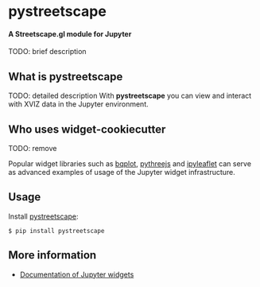 # pystreetscape
#### A Streetscape.gl module for Jupyter

TODO: brief description

## What is pystreetscape

TODO: detailed description
With **pystreetscape** you can view and interact with XVIZ data in the Jupyter
environment.

## Who uses widget-cookiecutter

TODO: remove

Popular widget libraries such as
[bqplot](https://github.com/bloomberg/bqplot),
[pythreejs](https://github.com/jovyan/pythreejs) and
[ipyleaflet](https://github.com/ellisonbg/ipyleaflet)
 can serve as advanced examples of usage of the
Jupyter widget infrastructure.

## Usage

Install [pystreetscape](https://github.com/uber/streetscape.gl):

    $ pip install pystreetscape

## More information

- [Documentation of Jupyter widgets](https://ipywidgets.readthedocs.io/en/latest/)
